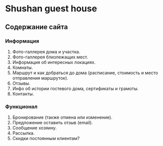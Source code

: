 # Shushan guest house

## Содержание сайта

### Информация

1. Фото-галлерея дома и участка.
2. Фото-галлерея близлежащих мест.
3. Информация об интересных локациях.
4. Комнаты.
5. Маршрут и как добраться до дома (расписание, стоимость и место отправления маршруток).
6. Отзывы.
7. Инфо об истории гостевого дома, сертификаты и грамоты.
8. Контакты.

### Функционал

1. Бронирование (также отмена или изменение).
2. Предложение оставить отзыв (email).
3. Сообщение хозяину.
4. Рассылка.
5. Скидки постоянным клиентам?